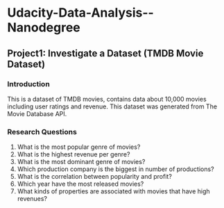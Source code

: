# Udacity-Data-Analysis--Nanodegree
## Project1: Investigate a Dataset (TMDB Movie Dataset)
### Introduction
This is a dataset of TMDB movies, contains data about 10,000 movies including user ratings and revenue. This dataset was generated from The Movie Database API.

### Research Questions
<OL>
  <li>What is the most popular genre of movies?</li>
  <li>What is the highest revenue per genre?</li>
  <li>What is the most dominant genre of movies?</li>
  <li>Which production company is the biggest in number of productions?</li>
  <li>What is the correlation between popularity and profit?</li>
  <li>Which year have the most released movies?</li>
  <li>What kinds of properties are associated with movies that have high revenues?</li>
  </ol>
